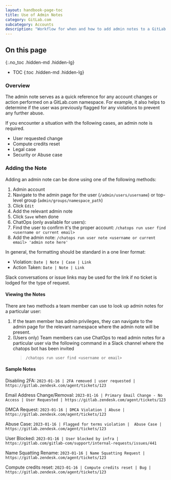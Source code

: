 ```yaml
---
layout: handbook-page-toc
title: Use of Admin Notes
category: GitLab.com
subcategory: Accounts
description: "Workflow for when and how to add admin notes to a GitLab.com account"
---
```


## On this page
{:.no_toc .hidden-md .hidden-lg}

- TOC
{:toc .hidden-md .hidden-lg}

### Overview

The admin note serves as a quick reference for any account changes or action performed on a GitLab.com namespace. For example, it also helps to determine if the user was previously flagged for any violations to prevent any further abuse.

If you encounter a situation with the following cases, an admin note is required.

- User requested change
- Compute credits reset
- Legal case
- Security or Abuse case

### Adding the Note

Adding an admin note can be done using one of the following methods:

1. Admin account
  1. Navigate to the admin page for the user (`/admin/users/username`) or top-level group (`admin/groups/namespace_path`)
  1. Click `Edit`
  1. Add the relevant admin note
  1. Click `Save` when done
1. ChatOps (only available for users):
  1. Find the user to confirm it's the proper account: `/chatops run user find <username or current email>`
  1. Add the admin note: `/chatops run user note <username or current email> 'admin note here'`

In general, the formatting should be standard in a one liner format:

- Violation: `Date | Note | Case | Link`
- Action Taken: `Date | Note | Link`

Slack conversations or issue links may be used for the link if no ticket is lodged for the type of request.

#### Viewing the Notes

There are two methods a team member can use to look up admin notes for a particular user:

1. If the team member has admin privileges, they can navigate to the admin page for the relevant namespace where the admin note will be present.
1. (Users only) Team members can use ChatOps to read admin notes for a particular user via the following command in a Slack channel where the chatops bot has been invited
   > `/chatops run user find <username or email>`

#### Sample Notes

Disabling 2FA:
`2023-01-16 | 2FA removed | user requested | https://gitlab.zendesk.com/agent/tickets/123`

Email Address Change/Removal:
`2023-01-16 | Primary Email Change - No Access | User Requested | https://gitlab.zendesk.com/agent/tickets/123`

DMCA Request:
`2023-01-16 | DMCA Violation | Abuse | https://gitlab.zendesk.com/agent/tickets/123`

Abuse Case:
`2023-01-16 | Flagged for terms violation |  Abuse Case | https://gitlab.zendesk.com/agent/tickets/123`

User Blocked:
`2023-01-16 | User blocked by infra | https://gitlab.com/gitlab-com/support/internal-requests/issues/441`

Name Squatting Rename:
`2023-01-16 | Name Squatting Request | https://gitlab.zendesk.com/agent/tickets/123`

Compute credits reset:
`2023-01-16 | Compute credits reset | Bug | https://gitlab.zendesk.com/agent/tickets/123`
